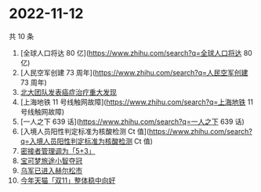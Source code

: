 # 2022-11-12

共 10 条

<!-- BEGIN ZHIHUSEARCH -->
<!-- 最后更新时间 Sat Nov 12 2022 01:12:20 GMT+0800 (China Standard Time) -->
1. [全球人口将达 80 亿](https://www.zhihu.com/search?q=全球人口将达 80 亿)
1. [人民空军创建 73 周年](https://www.zhihu.com/search?q=人民空军创建 73 周年)
1. [北大团队发表癌症治疗重大发现](https://www.zhihu.com/search?q=北大团队发表癌症治疗重大发现)
1. [上海地铁 11 号线触网故障](https://www.zhihu.com/search?q=上海地铁 11 号线触网故障)
1. [一人之下 639 话](https://www.zhihu.com/search?q=一人之下 639 话)
1. [入境人员阳性判定标准为核酸检测 Ct 值](https://www.zhihu.com/search?q=入境人员阳性判定标准为核酸检测 Ct 值)
1. [密接者管理调为「5+3」](https://www.zhihu.com/search?q=密接者管理调为「5+3」)
1. [宝可梦旅途小智夺冠](https://www.zhihu.com/search?q=宝可梦旅途小智夺冠)
1. [乌军已进入赫尔松市](https://www.zhihu.com/search?q=乌军已进入赫尔松市)
1. [今年天猫「双11」整体稳中向好](https://www.zhihu.com/search?q=今年天猫「双11」整体稳中向好)
<!-- END ZHIHUSEARCH -->
